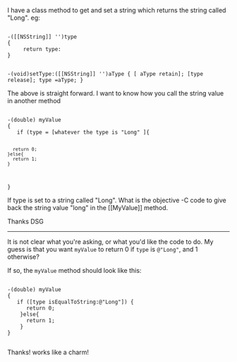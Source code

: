 I have a class method to get and set a string which returns the string called "Long". eg:

<code>
-([[NSString]] '')type
{
     return type:
}

-(void)setType:([[NSString]] '')aType
{
   [ aType retain];
   [type release];
   type =aType;
}
</code>

The above is straight forward. I want to know how you call the string value in another method

<code>
-(double) myValue
{
   if (type = [whatever the type is "Long" ]{
     
      return 0;
    }else{
      return 1;
    }
}
</code>

If type is set to a string called "Long". What is the  objective -C code to give back the string value "long" in the [[MyValue]] method. 

Thanks DSG

----

It is not clear what you're asking, or what you'd like the code to do.  My guess is that you want <code>myValue</code> to return 0 if <code>type</code> is <code>@"Long"</code>, and 1 otherwise?

If so, the <code>myValue</code> method should look like this:

<code>
-(double) myValue
{
   if ([type isEqualToString:@"Long"]) {     
      return 0;
    }else{
      return 1;
    }
}

</code>

Thanks! works like a charm!